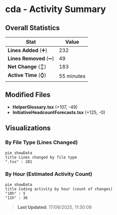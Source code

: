 # cda - Activity Summary 

## Overall Statistics

| Stat                   | Value                                                             |
| ---------------------- | ----------------------------------------------------------------- |
| **Lines Added** (➕)   | 232                                          |
| **Lines Removed** (➖) | 49                                        |
| **Net Change** (↕)    | 183                |
| **Active Time** (⌚)   | 55 minutes |


## Modified Files
- **HelperGlossary.tsx** (+107, -49)
- **InitiativeHeadcountForecasts.tsx** (+125, -0)

## Visualizations

### By File Type (Lines Changed)

```mermaid
pie showData
title Lines changed by file type
".tsx" : 281
```

### By Hour (Estimated Activity Count)

```mermaid
pie showData
title Coding activity by hour (count of changes)
"10h" : 5
"11h" : 36
```


> **Last Updated:** 17/06/2025, 11:30:09